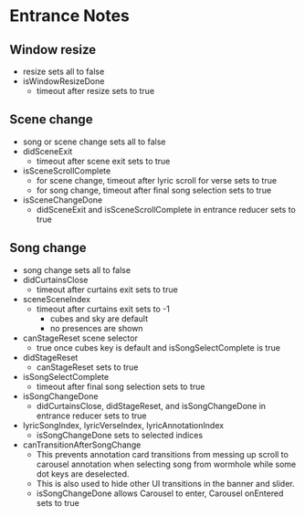 # Entrance Notes

## Window resize
* resize sets all to false
* isWindowResizeDone
    * timeout after resize sets to true

## Scene change
* song or scene change sets all to false
* didSceneExit
    * timeout after scene exit sets to true
* isSceneScrollComplete
    * for scene change, timeout after lyric scroll for verse sets to true
    * for song change, timeout after final song selection sets to true
* isSceneChangeDone
    * didSceneExit and isSceneScrollComplete in entrance reducer sets to true

## Song change
* song change sets all to false
* didCurtainsClose
    * timeout after curtains exit sets to true
* sceneSceneIndex
    * timeout after curtains exit sets to -1
        * cubes and sky are default
        * no presences are shown
* canStageReset scene selector
    * true once cubes key is default and isSongSelectComplete is true
* didStageReset
    * canStageReset sets to true
* isSongSelectComplete
    * timeout after final song selection sets to true
* isSongChangeDone
    * didCurtainsClose, didStageReset, and isSongChangeDone in entrance reducer sets to true
* lyricSongIndex, lyricVerseIndex, lyricAnnotationIndex
    * isSongChangeDone sets to selected indices
* canTransitionAfterSongChange
    * This prevents annotation card transitions from messing up scroll to carousel annotation when selecting song from wormhole while some dot keys are deselected.
    * This is also used to hide other UI transitions in the banner and slider.
    * isSongChangeDone allows Carousel to enter, Carousel onEntered sets to true